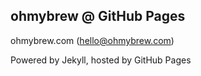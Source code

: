## ohmybrew @ GitHub Pages

ohmybrew.com (hello@ohmybrew.com)

Powered by Jekyll, hosted by GitHub Pages
